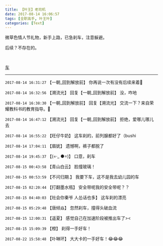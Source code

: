 ```yaml
---
title: 【叶王】老司机
date: 2017-08-14 16:06:57
tags: [全职高手, 叶王叶]
categories: [Text]
---
```


<p dir="ltr"  >微草色情人节礼物，新手上路，已急刹车，注意躲避。</p> 
<p dir="ltr"  >后续？不存在的。</p> 
<p dir="ltr"  >&nbsp;</p> 
<p dir="ltr"  ><a rel="nofollow" href="http://weibo.com/2903859703/Fh7f3073D?from=page_1005052903859703_profile&amp;wvr=6&amp;mod=weibotime&amp;type=comment#_rnd1502727710962" target="_blank"  >车</a></p>

<!-- more -->

---

`2017-08-14 16:31:27` 【一朝\_回到解放前】 你再说一次有没有后续来着🙂

`2017-08-14 16:32:56` 【溯流光】 回复【一朝\_回到解放前】 没，咋地

`2017-08-14 16:38:30` 【一朝\_回到解放前】 回复【溯流光】 交流一下？来自荣耀教科书的教育指导。🙂

`2017-08-14 16:47:12` 【溯流光】 回复【一朝\_回到解放前】 拒绝，爱哪儿哪儿去

`2017-08-14 16:55:22` 【旺仔牛奶】 这车刹的，前列腺都好了（bushi

`2017-08-14 17:04:11` 【眉妩】 遗憾啊，裤子都脱了

`2017-08-14 19:45:37` 【(=·\_ ●=)】 口意，刹车

`2017-08-15 00:43:58` 【青山白云】 脸撞玻璃！

`2017-08-15 00:53:59` 【不问归期.】 我要下车，这不是我去幼儿园的车

`2017-08-15 02:20:44` 【打翻墨水瓶】 安全带呢我的安全带呢？？

`2017-08-15 04:40:03` 【社会你秦爷 人怂话也多】 这车刹的漂亮

`2017-08-15 05:29:48` 【唐倾焱】 忽然刹车，撞得头破血流

`2017-08-15 12:00:31` 【遥夏】 感觉自己在加速阶段被推出车了><

`2017-08-15 15:09:39` 【橙】 刹得一手好车！

`2017-08-22 15:58:48` 【卟啉环】 大大卡的一手好车！😂😂😂
